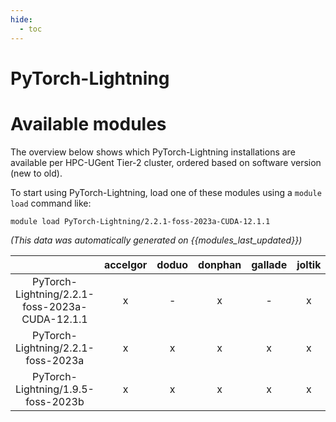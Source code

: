 ```yaml
---
hide:
  - toc
---
```


PyTorch-Lightning
=================

# Available modules


The overview below shows which PyTorch-Lightning installations are available per HPC-UGent Tier-2 cluster, ordered based on software version (new to old).

To start using PyTorch-Lightning, load one of these modules using a `module load` command like:

```shell
module load PyTorch-Lightning/2.2.1-foss-2023a-CUDA-12.1.1
```

*(This data was automatically generated on {{modules_last_updated}})*  

| |accelgor|doduo|donphan|gallade|joltik|shinx|
| :---: | :---: | :---: | :---: | :---: | :---: | :---: |
|PyTorch-Lightning/2.2.1-foss-2023a-CUDA-12.1.1|x|-|x|-|x|-|
|PyTorch-Lightning/2.2.1-foss-2023a|x|x|x|x|x|x|
|PyTorch-Lightning/1.9.5-foss-2023b|x|x|x|x|x|x|
